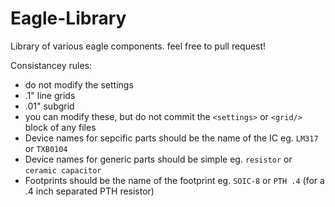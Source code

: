 # Eagle-Library
Library of various eagle components. feel free to pull request!

Consistancey rules:
- do not modify the settings
 - .1" line grids
 - .01" subgrid
 - you can modify these, but do not commit the `<settings>` or `<grid/>` block of any files
- Device names for sepcific parts should be the name of the IC eg. `LM317` or `TXB0104`
- Device names for generic parts should be simple eg. `resistor` or `ceramic capacitor`
- Footprints should be the name of the footprint eg. `SOIC-8` or `PTH .4` (for a .4 inch separated PTH resistor)
